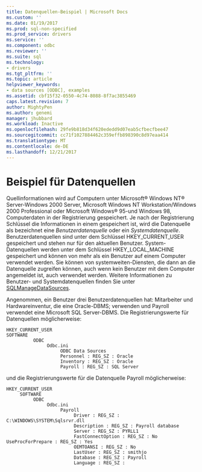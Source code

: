 ```yaml
---
title: Datenquellen-Beispiel | Microsoft Docs
ms.custom: ''
ms.date: 01/19/2017
ms.prod: sql-non-specified
ms.prod_service: drivers
ms.service: ''
ms.component: odbc
ms.reviewer: ''
ms.suite: sql
ms.technology:
- drivers
ms.tgt_pltfrm: ''
ms.topic: article
helpviewer_keywords:
- data sources [ODBC], examples
ms.assetid: cbf15f32-0550-4c74-8088-8f7ac3855469
caps.latest.revision: 7
author: MightyPen
ms.author: genemi
manager: jhubbard
ms.workload: Inactive
ms.openlocfilehash: 29fe9b818d34f620ededd9d07eab5cfbecfbee47
ms.sourcegitcommit: cc71f1027884462c359effb898390c8d97eaa414
ms.translationtype: MT
ms.contentlocale: de-DE
ms.lasthandoff: 12/21/2017
---
```

# <a name="data-source-example"></a>Beispiel für Datenquellen
Quellinformationen wird auf Computern unter Microsoft® Windows NT® Server-Windows 2000 Server, Microsoft Windows NT Workstation/Windows 2000 Professional oder Microsoft Windows® 95-und Windows 98, Computerdaten in der Registrierung gespeichert. Je nach der Registrierung Schlüssel die Informationen in einem gespeichert ist, wird die Datenquelle als bezeichnet eine *Benutzerdatenquelle* oder ein *Systemdatenquelle*. Benutzerdatenquellen sind unter dem Schlüssel HKEY_CURRENT_USER gespeichert und stehen nur für den aktuellen Benutzer. System-Datenquellen werden unter dem Schlüssel HKEY_LOCAL_MACHINE gespeichert und können von mehr als ein Benutzer auf einem Computer verwendet werden. Sie können von systemweiten-Diensten, die dann an die Datenquelle zugreifen können, auch wenn kein Benutzer mit dem Computer angemeldet ist, auch verwendet werden. Weitere Informationen zu Benutzer- und Systemdatenquellen finden Sie unter [SQLManageDataSources](../../odbc/reference/syntax/sqlmanagedatasources.md).  
  
 Angenommen, ein Benutzer drei Benutzerdatenquellen hat: Mitarbeiter und Hardwareinventur, die eine Oracle-DBMS; verwenden und Payroll verwendet eine Microsoft SQL Server-DBMS. Die Registrierungswerte für Datenquellen möglicherweise:  
  
```  
HKEY_CURRENT_USER  
SOFTWARE  
          ODBC  
               Odbc.ini  
                    ODBC Data Sources  
                    Personnel : REG_SZ : Oracle  
                    Inventory : REG_SZ : Oracle  
                    Payroll : REG_SZ : SQL Server  
```  
  
 und die Registrierungswerte für die Datenquelle Payroll möglicherweise:  
  
```  
HKEY_CURRENT_USER  
     SOFTWARE  
          ODBC  
               Odbc.ini  
                    Payroll  
                         Driver : REG_SZ : C:\WINDOWS\SYSTEM\Sqlsrvr.dll  
                         Description : REG_SZ : Payroll database  
                         Server : REG_SZ : PYRLL1  
                         FastConnectOption : REG_SZ : No                          UseProcForPrepare : REG_SZ : Yes  
                         OEMTOANSI : REG_SZ : No  
                         LastUser : REG_SZ : smithjo  
                         Database : REG_SZ : Payroll  
                         Language : REG_SZ :  
```
